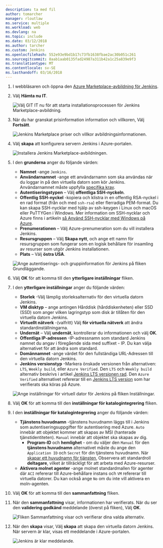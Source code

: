 ```yaml
---
description: ta med fil
author: tomarcher
manager: rloutlaw
ms.service: multiple
ms.workload: web
ms.devlang: na
ms.topic: include
ms.date: 03/12/2018
ms.author: tarcher
ms.custom: Jenkins
ms.openlocfilehash: 552e93e9bd1b17c73fb1638fbae2ac30b051c261
ms.sourcegitcommit: 8aab1aab0135fad24987a311b42a1c25a839e9f3
ms.translationtype: MT
ms.contentlocale: sv-SE
ms.lasthandoff: 03/16/2018
---
```

1. I webbläsaren och öppna den [Azure Marketplace-avbildning för Jenkins](https://azuremarketplace.microsoft.com/marketplace/apps/azure-oss.jenkins?tab=Overview).

1. Välj **Hämta nu IT**.

    ![Välj GIT IT nu för att starta installationsprocessen för Jenkins Marketplace-avbildning.](./media/jenkins-install-from-azure-marketplace-image/jenkins-install-get-it-now.png)

1. När du har granskat prisinformation information och villkoren, Välj **Fortsätt**.

    ![Jenkins Marketplace priser och villkor avbildningsinformationen.](./media/jenkins-install-from-azure-marketplace-image/jenkins-install-pricing-and-terms.png)

1. Välj **skapa** att konfigurera servern Jenkins i Azure-portalen. 

    ![Installera Jenkins Marketplace-avbildningen.](./media/jenkins-install-from-azure-marketplace-image/jenkins-install-create.png)

1. I den **grunderna** anger du följande värden:

    - **Namnet** -ange `Jenkins`.
    - **Användarnamnet** -ange ett användarnamn som ska användas när du loggar in på den virtuella datorn som kör Jenkins. Användarnamnet måste uppfylla [specifika krav](/azure/virtual-machines/linux/faq#what-are-the-username-requirements-when-creating-a-vm).
    - **Autentiseringstypen** – Välj **offentliga SSH-nyckeln**.
    - **Offentlig SSH-nyckel** -kopiera och klistra in en offentlig RSA-nyckel i en rad format (från och med `ssh-rsa`) eller flerradiga PEM-format. Du kan skapa SSH-nycklar med hjälp av ssh-keygen i Linux och macOS eller PuTTYGen i Windows. Mer information om SSH-nycklar och Azure finns i artikeln [så Använd SSH-nycklar med Windows på Azure](/azure/virtual-machines/linux/ssh-from-windows).
    - **Prenumerationen** – Välj Azure-prenumeration som du vill installera Jenkins.
    - **Resursgruppen** – Välj **Skapa nytt**, och ange ett namn för resursgruppen som fungerar som en logisk behållare för insamling av resurser som utgör Jenkins installationen.
    - **Plats** – Välj **östra USA**.

    ![Ange autentiserings- och gruppinformation för Jenkins på fliken Grundläggande.](./media/jenkins-install-from-azure-marketplace-image/jenkins-configure-basic.png)

1. Välj **OK** för att komma till den **ytterligare inställningar** fliken. 

1. I den **ytterligare inställningar** anger du följande värden:

    - **Storlek** -Välj lämplig storleksalternativ för den virtuella datorn Jenkins.
    - **VM disktyp** – ange antingen Hårddisk (hårddiskenheten) eller SSD (SSD) som anger vilken lagringstyp som disk är tillåten för den virtuella datorn Jenkins.
    - **Virtuellt nätverk** -(valfritt) Välj **för virtuella nätverk** att ändra standardinställningarna.
    - **Undernät** – Välj **undernät**, kontrollerar du informationen och välj **OK**.
    - **Offentliga IP-adressen** -IP-adressnamn som standard Jenkins namnet du angav i föregående sida med suffixet - IP. Du kan välja alternativet för att ändra som standard.
    - **Domännamnet** -ange värdet för den fullständiga URL-Adressen till den virtuella datorn Jenkins.
    - **Jenkins versionstyp** -Markera önskade versionen från alternativen: `LTS`, `Weekly build`, eller `Azure Verified`. Den `LTS` och `Weekly build` alternativ beskrivs i artikel [Jenkins LTS versionen rad](https://jenkins.io/download/lts/). Den `Azure Verified` alternativet refererar till en [Jenkins LTS version](https://jenkins.io/download/lts/) som har verifierats ska köras på Azure. 

    ![Ange inställningar för virtuell dator för Jenkins på fliken Inställningar.](./media/jenkins-install-from-azure-marketplace-image/jenkins-configure-settings.png)

1. Välj **OK** för att komma till den **inställningar för katalogintegrering** fliken.

1. I den **inställningar för katalogintegrering** anger du följande värden:

    - **Tjänstens huvudnamn** -tjänstens huvudnamn läggs till i Jenkins som autentiseringsuppgifter för autentisering med Azure. `Auto` innebär att objektet kommer att skapas av MSI (hanterade tjänstidentiteten). `Manual` innebär att objektet ska skapas av dig. 
        - **Program-ID** och **hemlighet** - om du väljer den `Manual` för den **tjänstens huvudnamn** alternativet måste du ange den `Application ID` och `Secret` för din tjänstens huvudnamn. När [skapar ett huvudnamn för tjänsten](/cli/azure/create-an-azure-service-principal-azure-cli), Observera att standardroll **deltagare**, vilket är tillräckligt för att arbeta med Azure-resurser.
    - **Aktivera molnet agenter** -ange molnet standardmallen för agenter där `ACI` refererar till Azure-behållare instans och `VM` refererar till virtuella datorer. Du kan också ange `No` om du inte vill aktivera en moln-agenten.

1. Välj **OK** för att komma till den **sammanfattning** fliken.

1. När den **sammanfattning** visar, informationen har verifierats. När du ser den **validering godkänd** meddelande (överst på fliken), Välj **OK**. 

    ![Fliken Sammanfattning visar och verifierar dina valda alternativ.](./media/jenkins-install-from-azure-marketplace-image/jenkins-configure-summary.png)

1. När den **skapa** visar, Välj **skapa** att skapa den virtuella datorn Jenkins. När servern är klar, visas ett meddelande i Azure-portalen.

    ![Jenkins är klar meddelande.](./media/jenkins-install-from-azure-marketplace-image/jenkins-install-notification.png)